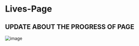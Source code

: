 # Lives-Page

## UPDATE ABOUT THE PROGRESS OF PAGE
![image](https://user-images.githubusercontent.com/74383773/190976908-6d8ceaa2-3d2b-4dc6-bd07-fc1582893a7e.png)
